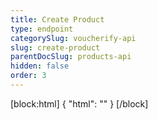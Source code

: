 ```yaml
---
title: Create Product
type: endpoint
categorySlug: voucherify-api
slug: create-product
parentDocSlug: products-api
hidden: false
order: 3
---
```

[block:html]
{
  "html": "<style>\n[title=\"Toggle library\"] { \n  display: none; }\n.LanguagePicker-divider { \n  display: none; }\n.Playground-section3VTXuaYZivJK > .APISectionHeader3LN_-QIR0m7x {\n  display: none; }\n.LanguagePicker-languages1qVVo_v6AlP9 {\n  display: none; }\n</style>"
}
[/block]
